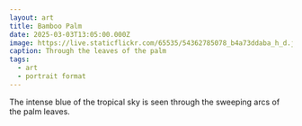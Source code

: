 ```yaml
---
layout: art
title: Bamboo Palm
date: 2025-03-03T13:05:00.000Z
image: https://live.staticflickr.com/65535/54362785078_b4a73ddaba_h_d.jpg
caption: Through the leaves of the palm
tags:
  - art
  - portrait format
---
```

The intense blue of the tropical sky is seen through the sweeping arcs of the palm leaves.
